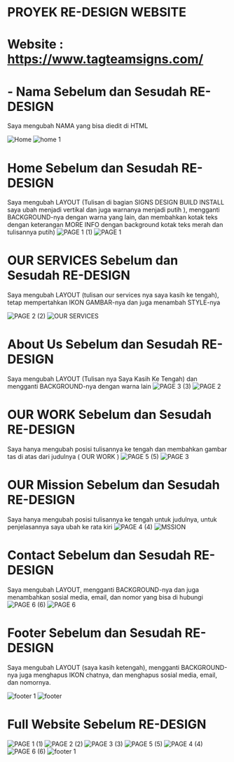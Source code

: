 # PROYEK RE-DESIGN WEBSITE
# Website : https://www.tagteamsigns.com/

# - Nama Sebelum dan Sesudah RE-DESIGN
Saya mengubah NAMA yang bisa diedit di HTML

![Home](https://github.com/wahyudi1203/REDESIGNWEB/assets/169666649/a54874da-5e99-4abe-a654-e4e748956bed)   ![home 1](https://github.com/wahyudi1203/REDESIGNWEB/assets/169666649/c043e16a-ea32-4c12-b777-68b4b1542281)

# Home Sebelum dan Sesudah RE-DESIGN
Saya mengubah LAYOUT (Tulisan di bagian SIGNS DESIGN BUILD INSTALL saya ubah menjadi vertikal dan juga warnanya menjadi putih ), mengganti BACKGROUND-nya dengan warna yang lain, dan membahkan kotak teks dengan keterangan MORE INFO dengan background kotak teks merah dan tulisannya putih)
![PAGE 1 (1)](https://github.com/wahyudi1203/REDESIGNWEB/assets/169666649/39a11d8c-807c-4689-b01a-4db65f4f608f)
![PAGE 1](https://github.com/wahyudi1203/REDESIGNWEB/assets/169666649/253d8875-bf46-42a7-b0f6-d1101ca98791)

# OUR SERVICES Sebelum dan Sesudah RE-DESIGN
Saya mengubah LAYOUT (tulisan our services nya saya kasih ke tengah), tetap mempertahkan IKON GAMBAR-nya dan juga menambah STYLE-nya

![PAGE 2 (2)](https://github.com/wahyudi1203/REDESIGNWEB/assets/169666649/732c7e6b-0657-48d3-ae50-773b1dd1d984)
![OUR SERVICES](https://github.com/wahyudi1203/REDESIGNWEB/assets/169666649/25ceddfe-21bd-4220-a23c-d80500724f39)

# About Us Sebelum dan Sesudah RE-DESIGN
Saya mengubah LAYOUT (Tulisan nya Saya Kasih Ke Tengah) dan mengganti BACKGROUND-nya dengan warna lain
![PAGE 3 (3)](https://github.com/wahyudi1203/REDESIGNWEB/assets/169666649/dfa6a344-8ab9-43b0-aee4-b24a8bffc688)
![PAGE 2](https://github.com/wahyudi1203/REDESIGNWEB/assets/169666649/ad016559-b6fe-470a-ab19-cd71fb4ee17b)

# OUR WORK Sebelum dan Sesudah RE-DESIGN
Saya hanya mengubah posisi tulisannya ke tengah dan membahkan gambar tas di atas dari judulnya ( OUR WORK )
![PAGE 5 (5)](https://github.com/wahyudi1203/REDESIGNWEB/assets/169666649/2b10234a-77e8-45a3-8ced-d8004e6d6ae3)
![PAGE 3](https://github.com/wahyudi1203/REDESIGNWEB/assets/169666649/23b50e57-e467-471a-80e2-cad3a444c95e)

# OUR Mission Sebelum dan Sesudah RE-DESIGN
Saya hanya mengubah posisi tulisannya ke tengah untuk judulnya, untuk penjelasannya saya ubah ke rata kiri
![PAGE 4 (4)](https://github.com/wahyudi1203/REDESIGNWEB/assets/169666649/f4d2bf97-48e6-43af-a90e-b0a778399e02)
![MSSION](https://github.com/wahyudi1203/REDESIGNWEB/assets/169666649/fbccc5de-e8fe-4da0-9829-6ad92ea2320a)

# Contact Sebelum dan Sesudah RE-DESIGN
Saya mengubah LAYOUT, mengganti BACKGROUND-nya dan juga menambahkan sosial media, email, dan nomor yang bisa di hubungi
![PAGE 6 (6)](https://github.com/wahyudi1203/REDESIGNWEB/assets/169666649/6cf30800-36dd-40b9-8000-70885b95249c)
![PAGE 6](https://github.com/wahyudi1203/REDESIGNWEB/assets/169666649/52457df3-c1da-4e1f-af99-5042960adacd)

# Footer Sebelum dan Sesudah RE-DESIGN
Saya mengubah LAYOUT (saya kasih ketengah), mengganti BACKGROUND-nya juga menghapus IKON chatnya, dan menghapus sosial media, email, dan nomornya.

![footer 1](https://github.com/wahyudi1203/REDESIGNWEB/assets/169666649/2195634a-96c3-4a96-9d48-e0b084722e6c)
![footer](https://github.com/wahyudi1203/REDESIGNWEB/assets/169666649/c3b5940f-9ef7-40cb-b2b3-1355c43618fe)


# Full Website Sebelum RE-DESIGN
![PAGE 1 (1)](https://github.com/wahyudi1203/REDESIGNWEB/assets/169666649/ceb8b5be-4b2b-49ea-bf84-90807d0aa222)
![PAGE 2 (2)](https://github.com/wahyudi1203/REDESIGNWEB/assets/169666649/96b57ec2-36fe-4cdb-a281-842826f2b026)
![PAGE 3 (3)](https://github.com/wahyudi1203/REDESIGNWEB/assets/169666649/8371e317-0764-4f15-a2c1-362ccee9e929)
![PAGE 5 (5)](https://github.com/wahyudi1203/REDESIGNWEB/assets/169666649/39157d15-e717-4ced-ac8e-e07f399c8702)
![PAGE 4 (4)](https://github.com/wahyudi1203/REDESIGNWEB/assets/169666649/7dd00308-7f04-4828-add8-6f81bb9157e2)
![PAGE 6 (6)](https://github.com/wahyudi1203/REDESIGNWEB/assets/169666649/91654e02-92dd-4cbf-bc58-c1593523b996)
![footer 1](https://github.com/wahyudi1203/REDESIGNWEB/assets/169666649/85bdfe83-6a18-4728-a9af-f6f758c549c1)
















 



